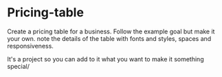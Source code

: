 # Pricing-table
Create a pricing table for a business. Follow the example goal but make it your own. note the details of the table with fonts and styles, spaces and responsiveness.

It's a project so you can add to it what you want to make it something special/
